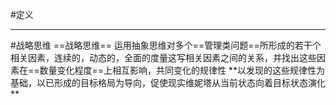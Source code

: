 #定义 

---
#战略思维 
==战略思维==
运用抽象思维对多个==管理类问题==所形成的若干个相关因素，连续的，动态的，全面的度量这写相关因素之间的关系，并找出这些因素在==数量变化程度==上相互影响，共同变化的规律性
**以发现的这些规律性为基础，以已形成的目标格局为导向，促使现实维妮塔从当前状态向着目标状态演化 **


